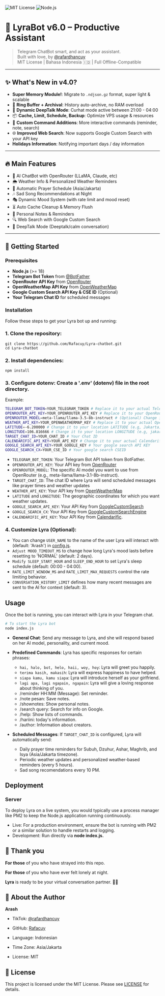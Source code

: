 ![MIT License](https://img.shields.io/badge/license-MIT-blue.svg)
![Node.js](https://img.shields.io/badge/node-%3E=18.0.0-green)

# 🌸 LyraBot v6.0 – Productive Assistant

> Telegram ChatBot smart, and act as your assistant.  
> Built with love, by [@rafardhancuy](https://github.com/rafacuy)  
> MIT License | Bahasa Indonesia 🇮🇩 | Full Offline-Compatible

---

## ✨ What's New in v4.0?

-  **Super Memory Module!**: Migrate to `.ndjson.gz` format, super light & scalable
- 💾 **Ring Buffer + Archival**: History auto-archive, no RAM overload
- 🌙 **Dynamic DeepTalk Mode**: Curhat mode active between 21:00 - 04:00
- 📦 **Cache, Limit, Schedule, Backup**: Optimize VPS usage & resources
- 💬 **Custom Command Additions**: More interactive commands (reminder, note, search)
- 🌐 **Improved Web Search**: Now supports Google Custom Search with your API key
- **Holidays Information**: Notifying important days / day information

---

## 🔥 Main Features

- 💬 AI ChatBot with OpenRouter (LLaMA, Claude, etc)
- 🌦️ Weather Info & Personalized Weather Reminders
- 🙏 Automatic Prayer Schedule (Asia/Jakarta)
- 🎶 Sad Song Recommendations at Night
- 🎭 Dynamic Mood System (with rate limit and mood reset)
- ⏳ Auto Cache Cleanup & Memory Flush
- 📝 Personal Notes & Reminders
- 🔍 Web Search with Google Custom Search
- 💌 DeepTalk Mode (Deeptalk/calm conversation)

---

## 🚀 Getting Started

### Prerequisites
- **Node.js** (>= 18)
- **Telegram Bot Token** from [@BotFather](https://t.me/BotFather)
- **OpenRouter API Key** from [OpenRouter](https://OpenRouter.ai)
- **OpenWeatherMap API Key** from [OpenWeatherMap](https://openweathermap.org)
- **Google Custom Search API Key & CSE ID** (Optional)
- **Your Telegram Chat ID** for scheduled messages

### Installation

Follow these steps to get your Lyra bot up and running:

### 1. **Clone the repository**:
```
git clone https://github.com/Rafacuy/Lyra-chatbot.git
cd Lyra-chatbot
```
### 2. **Install dependencies**:
```
npm install
``` 
### 3. **Configure dotenv: Create a '.env' (dotenv) file in the root directory.**
Example:

```bash
TELEGRAM_BOT_TOKEN=YOUR_TELEGRAM_TOKEN # Replace it to your actual Telegram Bot Token
OPENROUTER_API_KEY=YOUR_OPENROUTER_API_KEY # Replace it to your OpenRouter API key
OPENROUTER_MODEL=meta-llama/llama-3.5-8b-instruct # (Optional) Change it to model that you want
WEATHER_API_KEY=YOUR_OPENWEATHERMAP_KEY # Replace it to your actual OpenWeather API Key
LATITUDE=-6.200000 # Change it to your location LATITUDE (e.g, Jakarta)
LONGITUDE=106.816666 # Change it to your location LONGITUDE (e.g, jakarta)
TARGET_CHAT_ID=YOUR_CHAT_ID # Your Chat ID
CALENDARIFIC_API_KEY=YOUR_API_KEY # Change it to your actual Calendarific API KEY
GOOGLE_SEARCH_API_KEY=YOUR_GOOGLE_KEY # Your google search API KEY
GOOGLE_SEARCH_CX=YOUR_CSE_ID # Your google search CSEID
```

- `TELEGRAM_BOT_TOKEN`: Your Telegram Bot API token from BotFather.
- `OPENROUTER_API_KEY`: Your API key from [OpenRouter](https://openrouter.ai)
- `OPENROUTER_MODEL`: The specific AI model you want to use from OpenRouter (e.g., meta-llama/llama-3.1-8b-instruct).
- `TARGET_CHAT_ID`: The chat ID where Lyra will send scheduled messages like prayer times and weather updates
- `WEATHER_API_KEY`: Your API key from [OpenWeatherMap](https://OpenWeatherMap.org)
- `LATITUDE` and `LONGITUDE`: The geographic coordinates for which you want weather updates.
- `GOOGLE_SEARCH_API_KEY`: Your API Key from [GoogleCustomSearch](https://developers.google.com/custom-search/v1/overview)
- `GOOGLE_SEARCH_CX`: Your API Key from [GoogleCustomSearchEngine](https://developers.google.com/custom-search/v1/overview)
- `CALENDARIFIC_API_KEY`: Your API Key from [Calendarific](https://calendarific.com/).

### 4. Customize Lyra **(Optional)**:
- You can change `USER_NAME` to the name of the user Lyra will interact with (default: 'Arash') in [config.js](./config/config.js). 
- `Adjust MOOD_TIMEOUT_MS` to change how long Lyra's mood lasts before resetting to 'NORMAL' (default: 2 days).
- `Modify SLEEP_START_HOUR` and `SLEEP_END_HOUR` to set Lyra's sleep schedule (default: 00:00 - 04:00).
- `RATE_LIMIT_WINDOW_MS` and `RATE_LIMIT_MAX_REQUESTS` control the rate limiting behavior.
- `CONVERSATION_HISTORY_LIMIT` defines how many recent messages are sent to the AI for context (default: 3).

## Usage

Once the bot is running, you can interact with Lyra in your Telegram chat.

```bash
# To start the Lyra bot
node index.js
```

- **General Chat**: Send any message to Lyra, and she will respond based on her AI model, personality, and current mood.
- **Predefined Commands**: Lyra has specific responses for certain phrases:
    - `hai, halo, bot, helo, haii, woy, hoy`: Lyra will greet you happily.
    - `terima kasih, makasih`: Lyra will express happiness to have helped.
    - `siapa kamu, kamu siapa`: Lyra will introduce herself as your girlfriend.
    - `lagi apa, lagi ngapain, ngapain`: Lyra will give a loving response about thinking of you.
    - /reminder HH:MM (Message): Set reminder.
    - /note pesan: Save notes.
    - /shownotes: Show personal notes.
    - /search query: Search for info on Google.
    - /help: Show lists of commands.
    - /hariini: today's information.
    - /author: Information about creators.

- **Scheduled Messages**: If `TARGET_CHAT_ID` is configured, Lyra will automatically send:
    - Daily prayer time reminders for Subuh, Dzuhur, Ashar, Maghrib, and Isya (Asia/Jakarta timezone).
    - Periodic weather updates and personalized weather-based reminders (every 5 hours).   
    - Sad song recomendations every 10 PM.

## Deployment

### Server

To deploy Lyra on a live system, you would typically use a process manager like PM2 to keep the Node.js application running continuously.

- Live: For a production environment, ensure the bot is running with PM2 or a similar solution to handle restarts and logging.
- Development: Run directly via **node index.js.**



## 🙏 Thank you
**For those** of you who have strayed into this repo.

**For those** of you who have ever felt lonely at night.

**Lyra** is ready to be your virtual conversation partner. 🌙💖

## 👤 About the Author

**Arash**

- TikTok: [@rafardhancuy](https://tiktok.com/@rafardhancuy)

- GitHub: [Rafacuy](https://github.com/Rafacuy)

- Language: Indonesian

- Time Zone: Asia/Jakarta

- License: MIT

## 📜 License
This project is licensed under the MIT License. Please see [LICENSE](./LICENSE) for details.

